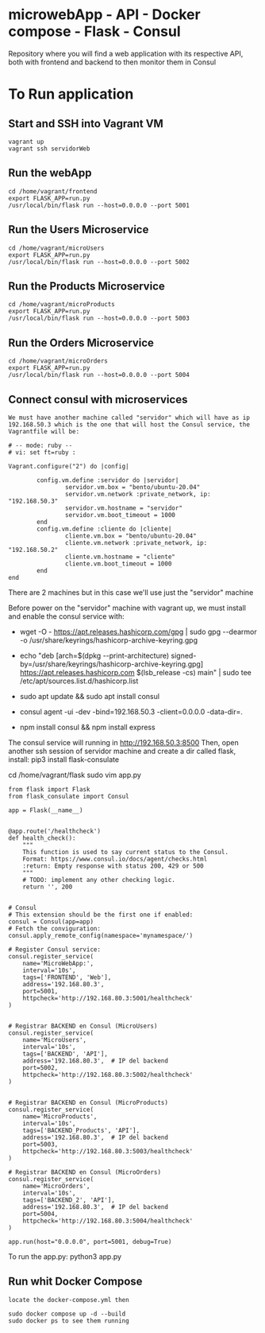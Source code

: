 # microwebApp - API - Docker compose - Flask - Consul

Repository where you will find a web application with its respective API, both with frontend and backend to then monitor them in Consul

# To Run application

## Start and SSH into Vagrant VM

```
vagrant up
vagrant ssh servidorWeb
```

## Run the webApp

```
cd /home/vagrant/frontend
export FLASK_APP=run.py
/usr/local/bin/flask run --host=0.0.0.0 --port 5001
```
## Run the Users Microservice

```
cd /home/vagrant/microUsers
export FLASK_APP=run.py
/usr/local/bin/flask run --host=0.0.0.0 --port 5002
```

## Run the Products Microservice

```
cd /home/vagrant/microProducts
export FLASK_APP=run.py
/usr/local/bin/flask run --host=0.0.0.0 --port 5003
```

## Run the Orders Microservice

```
cd /home/vagrant/microOrders
export FLASK_APP=run.py
/usr/local/bin/flask run --host=0.0.0.0 --port 5004
```

## Connect consul with microservices

```
We must have another machine called "servidor" which will have as ip 192.168.50.3 which is the one that will host the Consul service, the Vagrantfile will be:

# -- mode: ruby --
# vi: set ft=ruby :

Vagrant.configure("2") do |config|
	
        config.vm.define :servidor do |servidor|
                servidor.vm.box = "bento/ubuntu-20.04"
                servidor.vm.network :private_network, ip: "192.168.50.3"
                servidor.vm.hostname = "servidor"
                servidor.vm.boot_timeout = 1000
        end
        config.vm.define :cliente do |cliente|
                cliente.vm.box = "bento/ubuntu-20.04"
                cliente.vm.network :private_network, ip: "192.168.50.2"
                cliente.vm.hostname = "cliente"
                cliente.vm.boot_timeout = 1000
        end
end

```
There are 2 machines but in this case we'll use just the "servidor" machine

Before power on the "servidor" machine with vagrant up, we must install and enable the consul service with:

- wget -O - https://apt.releases.hashicorp.com/gpg | sudo gpg --dearmor -o /usr/share/keyrings/hashicorp-archive-keyring.gpg
- echo "deb [arch=$(dpkg --print-architecture) signed-by=/usr/share/keyrings/hashicorp-archive-keyring.gpg] https://apt.releases.hashicorp.com $(lsb_release -cs) main" | sudo tee /etc/apt/sources.list.d/hashicorp.list
- sudo apt update && sudo apt install consul

- consul agent -ui -dev -bind=192.168.50.3 -client=0.0.0.0 -data-dir=.
- npm install consul && npm install express
  
The consul service will running in http://192.168.50.3:8500
Then, open another ssh session of servidor machine and create a dir called flask, install: pip3 install flask-consulate

cd /home/vagrant/flask
sudo vim app.py

```
from flask import Flask
from flask_consulate import Consul

app = Flask(__name__)


@app.route('/healthcheck')
def health_check():
    """
    This function is used to say current status to the Consul.
    Format: https://www.consul.io/docs/agent/checks.html
    :return: Empty response with status 200, 429 or 500
    """
    # TODO: implement any other checking logic.
    return '', 200


# Consul
# This extension should be the first one if enabled:
consul = Consul(app=app)
# Fetch the conviguration:
consul.apply_remote_config(namespace='mynamespace/')

# Register Consul service:
consul.register_service(
    name='MicroWebApp:',
    interval='10s',
    tags=['FRONTEND', 'Web'],
    address='192.168.80.3',
    port=5001,
    httpcheck='http://192.168.80.3:5001/healthcheck'
)


# Registrar BACKEND en Consul (MicroUsers)
consul.register_service(
    name='MicroUsers',
    interval='10s',
    tags=['BACKEND', 'API'],
    address='192.168.80.3',  # IP del backend
    port=5002,
    httpcheck='http://192.168.80.3:5002/healthcheck'
)


# Registrar BACKEND en Consul (MicroProducts)
consul.register_service(
    name='MicroProducts',
    interval='10s',
    tags=['BACKEND_Products', 'API'],
    address='192.168.80.3',  # IP del backend
    port=5003,
    httpcheck='http://192.168.80.3:5003/healthcheck'
)

# Registrar BACKEND en Consul (MicroOrders)
consul.register_service(
    name='MicroOrders',
    interval='10s',
    tags=['BACKEND_2', 'API'],
    address='192.168.80.3',  # IP del backend
    port=5004,
    httpcheck='http://192.168.80.3:5004/healthcheck'
)

app.run(host="0.0.0.0", port=5001, debug=True)
```
To run the app.py: 
python3 app.py

## Run whit Docker Compose

```
locate the docker-compose.yml then

sudo docker compose up -d --build
sudo docker ps to see them running

```


